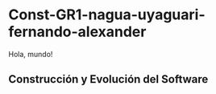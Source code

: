 # Const-GR1-nagua-uyaguari-fernando-alexander

Hola, mundo! 

## Construcción y Evolución del Software